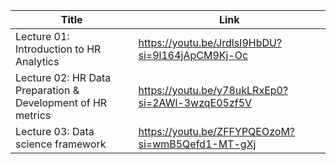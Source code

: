 

|Title | Link | 
|---|----|
|Lecture 01: Introduction to HR Analytics | https://youtu.be/JrdlsI9HbDU?si=9l164jApCM9Kj-Oc |
|Lecture 02: HR Data Preparation & Development of HR metrics| https://youtu.be/y78ukLRxEp0?si=2AWl-3wzqE05zf5V|
|Lecture 03: Data science framework | https://youtu.be/ZFFYPQEOzoM?si=wmB5Qefd1-MT-gXj |
